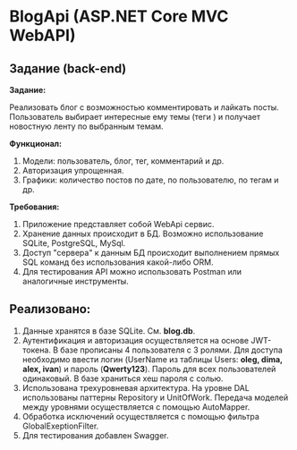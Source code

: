 # BlogApi (ASP.NET Core MVC WebAPI)
<h2>Задание (back-end)</h2>
<b>Задание:</b>
<p>Реализовать блог с возможностью комментировать и лайкать посты. Пользователь выбирает
интересные ему темы (теги ) и получает новостную ленту по выбранным темам.</p>
<b>Функционал:</b>
<ol>
<li>Модели: пользователь, блог, тег, комментарий и др.</li>
<li>Авторизация упрощенная.</li>
<li>Графики: количество постов по дате, по пользователю, по тегам и др.</li>
</ol>
<b>Требования:</b>
<ol>
<li>Приложение представляет собой WebApi сервис.</li>
<li>Хранение данных происходит в БД. Возможно использование SQLite, PostgreSQL, MySql. </li>
<li>Доступ "сервера" к данным БД происходит выполнением прямых SQL команд без использования какой-либо ORM.</li>
<li>Для тестирования API можно использовать Postman или аналогичные инструменты.</li>
</ol>

<h2>Реализовано:</h2>
<ol>
<li>Данные хранятся в базе SQLite. См. <b>blog.db</b>.</li>
<li>Аутентификация и авторизация осуществляется на основе JWT-токена. В базе прописаны 4 пользователя с 3 ролями.
Для доступа необходимо ввести логин (UserName из таблицы Users: <b>oleg, dima, alex, ivan</b>) и пароль (<b>Qwerty123</b>). Пароль для всех пользователей одинаковый. В базе храниться хеш пароля с солью. </li>
<li>Использована трехуровневая архитектура. На уровне DAL использованы паттерны Repository и UnitOfWork. Передача моделей между уровнями осуществляется с помощью AutoMapper.</li>
<li>Обработка исключений осуществляется с помощью фильтра GlobalExeptionFilter.</li>
<li>Для тестирования добавлен Swagger.</li>
</ol>

